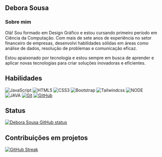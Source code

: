 ## Debora Sousa

### Sobre mim
Olá! 
Sou formado em Design Gráfico e estou cursando primeiro período em Ciência da Computação. Com mais de sete anos de experiência no setor financeiro de empresas, desenvolvi habilidades sólidas em áreas como análise de dados, resolução de problemas e comunicação eficaz.

Estou apaixonado por tecnologia e estou sempre em busca de aprender e aplicar novas tecnologias para criar soluções inovadoras e eficientes.

## Habilidades

![JavaScript](https://img.shields.io/badge/JavaScript-F7DF1E?style=for-the-badge&logo=javascript&logoColor=black)
![HTML5](https://img.shields.io/badge/HTML5-E34F26?style=for-the-badge&logo=html5&logoColor=white)
![CSS3](https://img.shields.io/badge/CSS3-1572B6?style=for-the-badge&logo=css3&logoColor=white)
![Bootstrap](https://img.shields.io/badge/bootstrap-553C7B?style=for-the-badge&logo=bootstrap&logoColor=FFF)
![Tailwindcss](https://img.shields.io/badge/Tailwindcss-07b4d4?style=for-the-badge&logo=tailwindcss&logoColor=white)
![NODE](https://img.shields.io/badge/NODE-4d9641?style=for-the-badge&logo=node&logoColor=white)
![JAVA](https://img.shields.io/badge/JAVA-0E85C1?style=for-the-badge&logo=java&logoColor=white)
[![Git](https://img.shields.io/badge/Git-E94D5F?style=for-the-badge&logo=git&logoColor=FFF)](https://git-scm.com/doc)
[![GitHub](https://img.shields.io/badge/GitHub-30A3DC?style=for-the-badge&logo=github&logoColor=FFF)]([https://docs.github.com](https://github.com/deborasous)/)

## Status

[![Debora Sousa GitHub status](https://github-readme-stats.vercel.app/api?username=deborasous&theme=transparent&bg_color=292d3e&border_color=e4e2e2&show_icons=true&icon_color=c793eb&title_color=c793eb&text_color=7DC6E8)](https://github.com/deborasous/github-readme-stats)


## Contribuições em projetos

[![GitHub Streak](https://streak-stats.demolab.com?user=deborasous&theme=material-palenight&locale=pt_BR)](https://git.io/streak-stats)



